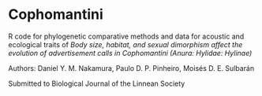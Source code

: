 # Cophomantini

 R code for phylogenetic comparative methods and data for acoustic and ecological traits of *Body size, habitat, and sexual dimorphism affect the evolution of advertisement calls in Cophomantini (Anura: Hylidae: Hylinae)*
 
Authors: Daniel Y. M. Nakamura, Paulo D. P. Pinheiro, Moisés D. E. Sulbarán

Submitted to Biological Journal of the Linnean Society
